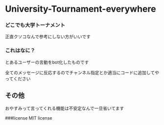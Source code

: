 # University-Tournament-everywhere
### どこでも大学トーナメント

正直クソコなんで参考にしない方がいいです

### これはなに？

とあるユーザーの言動をbot化したものです

全てのメッセージに反応するのでチャンネル指定とか適当にコードに追加してやってください

## その他

おやすみって言ってくれる機能は不安定なんで一旦省いてます

###license
MIT license
